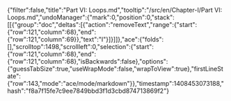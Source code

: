 {"filter":false,"title":"Part VI: Loops.md","tooltip":"/src/en/Chapter-I/Part VI: Loops.md","undoManager":{"mark":0,"position":0,"stack":[[{"group":"doc","deltas":[{"action":"removeText","range":{"start":{"row":121,"column":68},"end":{"row":121,"column":69}},"text":"I"}]}]]},"ace":{"folds":[],"scrolltop":1498,"scrollleft":0,"selection":{"start":{"row":121,"column":68},"end":{"row":121,"column":68},"isBackwards":false},"options":{"guessTabSize":true,"useWrapMode":false,"wrapToView":true},"firstLineState":{"row":143,"mode":"ace/mode/markdown"}},"timestamp":1408453073188,"hash":"f8a7f15fe7c9ee7849bbd3f1d3cbd874713869f2"}